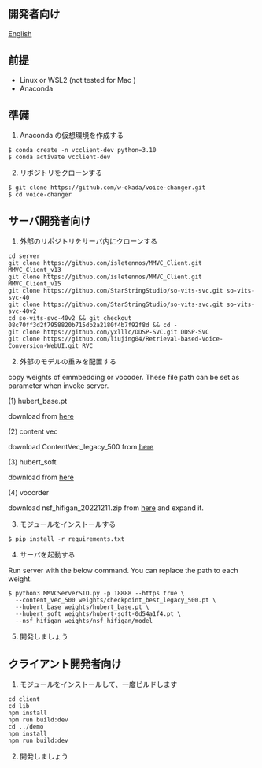 ## 開発者向け

[English](/README_dev_en.md)

## 前提

- Linux or WSL2 (not tested for Mac )
- Anaconda

## 準備

1. Anaconda の仮想環境を作成する

```
$ conda create -n vcclient-dev python=3.10
$ conda activate vcclient-dev
```

2. リポジトリをクローンする

```
$ git clone https://github.com/w-okada/voice-changer.git
$ cd voice-changer
```

## サーバ開発者向け

1. 外部のリポジトリをサーバ内にクローンする

```
cd server
git clone https://github.com/isletennos/MMVC_Client.git MMVC_Client_v13
git clone https://github.com/isletennos/MMVC_Client.git MMVC_Client_v15
git clone https://github.com/StarStringStudio/so-vits-svc.git so-vits-svc-40
git clone https://github.com/StarStringStudio/so-vits-svc.git so-vits-svc-40v2
cd so-vits-svc-40v2 && git checkout 08c70ff3d2f7958820b715db2a2180f4b7f92f8d && cd -
git clone https://github.com/yxlllc/DDSP-SVC.git DDSP-SVC
git clone https://github.com/liujing04/Retrieval-based-Voice-Conversion-WebUI.git RVC
```

2. 外部のモデルの重みを配置する

copy weights of emmbedding or vocoder. These file path can be set as parameter when invoke server.

(1) hubert_base.pt

download from [here](https://huggingface.co/lj1995/VoiceConversionWebUI/tree/main)

(2) content vec

download ContentVec_legacy_500 from [here](https://github.com/auspicious3000/contentvec)

(3) hubert_soft

download from [here](https://github.com/bshall/hubert/releases/download/v0.1/hubert-soft-0d54a1f4.pt)

(4) vocorder

download nsf_hifigan_20221211.zip from [here](https://github.com/openvpi/vocoders/releases/tag/nsf-hifigan-v1) and expand it.

3. モジュールをインストールする

```
$ pip install -r requirements.txt
```

4. サーバを起動する

Run server with the below command. You can replace the path to each weight.

```
$ python3 MMVCServerSIO.py -p 18888 --https true \
  --content_vec_500 weights/checkpoint_best_legacy_500.pt \
  --hubert_base weights/hubert_base.pt \
  --hubert_soft weights/hubert-soft-0d54a1f4.pt \
  --nsf_hifigan weights/nsf_hifigan/model
```

5. 開発しましょう

## クライアント開発者向け

1. モジュールをインストールして、一度ビルドします

```
cd client
cd lib
npm install
npm run build:dev
cd ../demo
npm install
npm run build:dev
```

2. 開発しましょう
